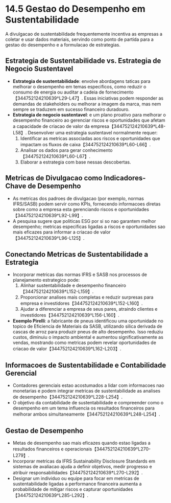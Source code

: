 # 14.5 Gestao do Desempenho em Sustentabilidade

A divulgacao de sustentabilidade frequentemente incentiva as empresas a coletar e usar dados materiais, servindo como ponto de partida para a gestao do desempenho e a formulacao de estrategias.

## Estrategia de Sustentabilidade vs. Estrategia de Negocio Sustentavel

- **Estrategia de sustentabilidade**: envolve abordagens taticas para melhorar o desempenho em temas especificos, como reduzir o consumo de energia ou auditar a cadeia de fornecimento【344752124210639†L29-L47】. Essas iniciativas podem responder as demandas de stakeholders ou melhorar a imagem da marca, mas nem sempre se traduzem em sucesso financeiro duradouro.
- **Estrategia de negocio sustentavel**: e um plano proativo para melhorar o desempenho financeiro ao gerenciar riscos e oportunidades que afetam a capacidade de criacao de valor da empresa【344752124210639†L48-L58】. Desenvolver uma estrategia sustentavel normalmente requer:
  1. Identificar as metricas associadas aos riscos e oportunidades que impactam os fluxos de caixa【344752124210639†L60-L66】.
  2. Analisar os dados para gerar conhecimento【344752124210639†L60-L67】.
  3. Elaborar a estrategia com base nessas descobertas.
  
## Metricas de Divulgacao como Indicadores-Chave de Desempenho

- As metricas dos padroes de divulgacao (por exemplo, normas IFRS/SASB) podem servir como KPIs, fornecendo informacoes diretas sobre como a empresa esta gerenciando riscos e oportunidades【344752124210639†L92-L99】.
- A pesquisa sugere que politicas ESG por si so nao garantem melhor desempenho; metricas especificas ligadas a riscos e oportunidades sao mais eficazes para informar a criacao de valor【344752124210639†L96-L125】.

## Conectando Metricas de Sustentabilidade a Estrategia

- Incorporar metricas das normas IFRS e SASB nos processos de planejamento estrategico pode:
  1. Alinhar sustentabilidade e desempenho financeiro【344752124210639†L152-L159】.
  2. Proporcionar analises mais completas e reduzir surpresas para empresa e investidores【344752124210639†L152-L160】.
  3. Ajudar a diferenciar a empresa de seus pares, atraindo clientes e investidores【344752124210639†L156-L160】.
- **Exemplo Pirelli**: a fabricante de pneus identificou uma oportunidade no topico de Eficiencia de Materiais da SASB, utilizando silica derivada de cascas de arroz para produzir pneus de alto desempenho. Isso reduziu custos, diminuiu o impacto ambiental e aumentou significativamente as vendas, mostrando como metricas podem revelar oportunidades de criacao de valor【344752124210639†L162-L203】.

## Informacoes de Sustentabilidade e Contabilidade Gerencial

- Contadores gerenciais estao acostumados a lidar com informacoes nao monetarias e podem integrar metricas de sustentabilidade as analises de desempenho【344752124210639†L228-L254】.
- O objetivo da contabilidade de sustentabilidade e compreender como o desempenho em um tema influencia os resultados financeiros para melhorar ambos simultaneamente【344752124210639†L248-L254】.

## Gestao de Desempenho

- Metas de desempenho sao mais eficazes quando estao ligadas a resultados financeiros e operacionais【344752124210639†L270-L279】.
- Incorporar metricas da IFRS Sustainability Disclosure Standards em sistemas de avaliacao ajuda a definir objetivos, medir progresso e atribuir responsabilidades【344752124210639†L270-L292】.
- Designar um individuo ou equipe para focar em metricas de sustentabilidade ligadas a performance financeira aumenta a probabilidade de mitigar riscos e capturar oportunidades【344752124210639†L285-L292】.
